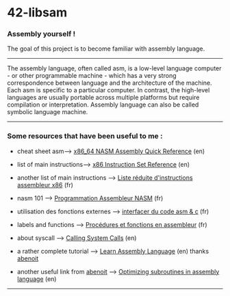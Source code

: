 # 42-libsam

### Assembly yourself !

The goal of this project is to become familiar with assembly language.

---------------------------

The assembly language, often called asm, is a low-level language computer - or other programmable machine - which has a very strong correspondence between language and the architecture of the machine. Each asm is specific to a particular computer. In contrast, the high-level languages are usually portable across multiple platforms but require compilation or interpretation. Assembly language can also be called symbolic language machine.

---------------------------

### Some resources that have been useful to me :

* cheat sheet asm--> [x86_64 NASM Assembly Quick Reference](https://www.cs.uaf.edu/2017/fall/cs301/reference/x86_64.html) (en)  
* list of main instructions--> [x86 Instruction Set Reference](https://c9x.me/x86/) (en)  
* another list of main instructions --> [Liste réduite d'instructions assembleur x86](http://jeanfrederic.gosio.free.fr/Enligne/asm/asm.html) (fr)  
* nasm 101 --> [Programmation Assembleur NASM](https://www.unilim.fr/pages_perso/tristan.vaccon/cours_nasm.pdf) (fr)  
* utilisation des fonctions externes --> [interfacer du code asm & c](https://www.commentcamarche.net/faq/8257-interfacer-du-code-assembleur-et-du-c) (fr)  
* labels and functions --> [Procédures et fonctions en assembleur](http://venom630.free.fr/geo/tutz/programmation/asm/masm32_4_procedures_fonctions/) (fr)  
* about syscall --> [Calling System Calls](https://sys.readthedocs.io/en/latest/doc/07_calling_system_calls.html) (en)  

* a rather complete tutorial --> [Learn Assembly Language](https://asmtutor.com/) (en) thanks [abenoit](https://github.com/42-abenoit)  
* another useful link from [abenoit](https://github.com/42-abenoit) --> [Optimizing subroutines in assembly language](https://www.agner.org/optimize/optimizing_assembly.pdf#%5B%7B%22num%22%3A28%2C%22gen%22%3A0%7D%2C%7B%22name%22%3A%22XYZ%22%7D%2C87%2C456%2C0%5D) (en)  

--------------------------------------------------





